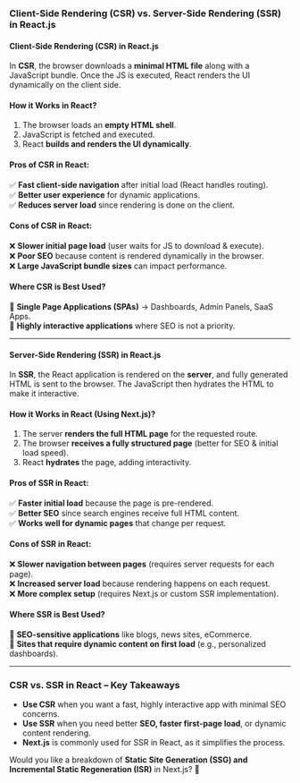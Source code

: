 ### **Client-Side Rendering (CSR) vs. Server-Side Rendering (SSR) in React.js**  

#### **Client-Side Rendering (CSR) in React.js**  
In **CSR**, the browser downloads a **minimal HTML file** along with a JavaScript bundle. Once the JS is executed, React renders the UI dynamically on the client side.  

#### **How it Works in React?**  
1. The browser loads an **empty HTML shell**.  
2. JavaScript is fetched and executed.  
3. React **builds and renders the UI dynamically**.  

#### **Pros of CSR in React:**  
✅ **Fast client-side navigation** after initial load (React handles routing).  
✅ **Better user experience** for dynamic applications.  
✅ **Reduces server load** since rendering is done on the client.  

#### **Cons of CSR in React:**  
❌ **Slower initial page load** (user waits for JS to download & execute).  
❌ **Poor SEO** because content is rendered dynamically in the browser.  
❌ **Large JavaScript bundle sizes** can impact performance.  

#### **Where CSR is Best Used?**  
🔹 **Single Page Applications (SPAs)** → Dashboards, Admin Panels, SaaS Apps.  
🔹 **Highly interactive applications** where SEO is not a priority.  

---

#### **Server-Side Rendering (SSR) in React.js**  
In **SSR**, the React application is rendered on the **server**, and fully generated HTML is sent to the browser. The JavaScript then hydrates the HTML to make it interactive.  

#### **How it Works in React (Using Next.js)?**  
1. The server **renders the full HTML page** for the requested route.  
2. The browser **receives a fully structured page** (better for SEO & initial load speed).  
3. React **hydrates** the page, adding interactivity.  

#### **Pros of SSR in React:**  
✅ **Faster initial load** because the page is pre-rendered.  
✅ **Better SEO** since search engines receive full HTML content.  
✅ **Works well for dynamic pages** that change per request.  

#### **Cons of SSR in React:**  
❌ **Slower navigation between pages** (requires server requests for each page).  
❌ **Increased server load** because rendering happens on each request.  
❌ **More complex setup** (requires Next.js or custom SSR implementation).  

#### **Where SSR is Best Used?**  
🔹 **SEO-sensitive applications** like blogs, news sites, eCommerce.  
🔹 **Sites that require dynamic content on first load** (e.g., personalized dashboards).  

---

### **CSR vs. SSR in React – Key Takeaways**
- **Use CSR** when you want a fast, highly interactive app with minimal SEO concerns.  
- **Use SSR** when you need better **SEO, faster first-page load**, or dynamic content rendering.  
- **Next.js** is commonly used for SSR in React, as it simplifies the process.  

Would you like a breakdown of **Static Site Generation (SSG) and Incremental Static Regeneration (ISR)** in Next.js? 🚀
